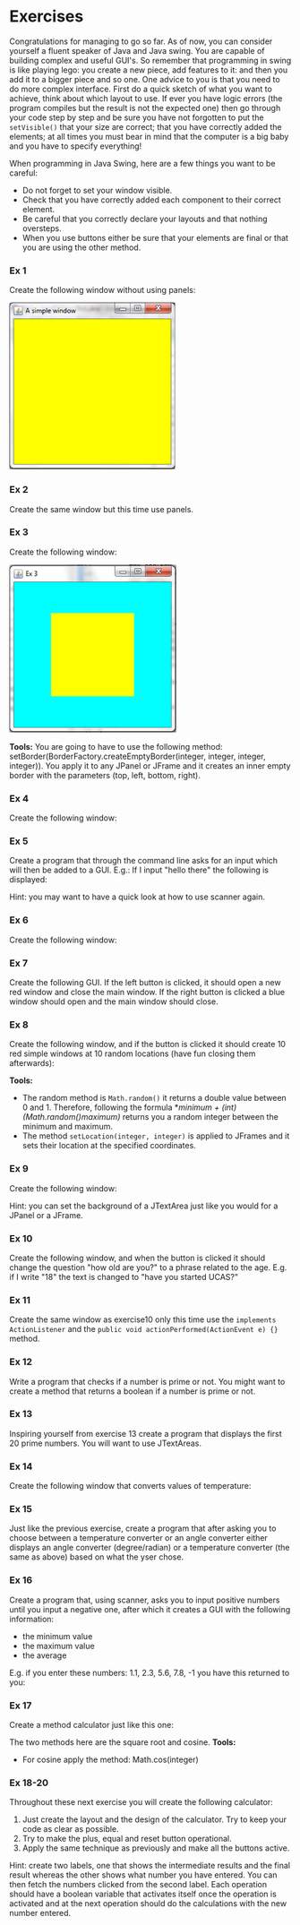Exercises
===
Congratulations for managing to go so far.  As of now, you can consider yourself a fluent speaker of Java and Java swing. You are capable of building complex and useful GUI's. So remember that programming in swing is like playing lego: you create a new piece, add features to it: and then you add it to a bigger piece and so one. One advice to you is that you need to do more complex interface.  First do a quick sketch of what you want to achieve, think about which layout to use. If ever you have logic errors (the program compiles but the result is not the expected one) then go through your code step by step and be sure you have not forgotten to put the `setVisible()` that your size are correct; that you have correctly added the elements; at all times you must bear in mind that the computer is a big baby and you have to specify everything!


When programming in Java Swing, here are a few things you want to be careful:
- Do not forget to set your window visible.
- Check that you have correctly added each component to their correct element.
- Be careful that you correctly declare your layouts and that nothing oversteps.
- When you use buttons either be sure that your elements are final or that you are using the other method.

### Ex 1
Create the following window without using panels:

![Exercise 1](../Images/ex_1.png)

### Ex 2 
Create the same window but this time use panels.

### Ex 3
Create the following window:

![Exercise 3](../Images/ex_3.png)

**Tools:** 
You are going to have to use the following method:
setBorder(BorderFactory.createEmptyBorder(integer, integer, integer, integer)). You apply it to any JPanel or JFrame and it creates an inner empty border with the parameters (top, left, bottom, right).

### Ex 4
Create the following window:

### Ex 5
Create a program that through the command line asks for an input which will then be added to a GUI. E.g.: If I input "hello there" the following is displayed:

Hint: you may want to have a quick look at how to use scanner again.

### Ex 6
Create the following window:

### Ex 7
Create the following GUI. If the left button is clicked, it should open a new red window and 
close the main window. If the right button is clicked a blue window should open and the main window should close.

### Ex 8
Create the following window, and if the button is clicked it should create 10 red simple windows at 10 random locations (have fun closing them afterwards):

**Tools:**
- The random method is `Math.random()` it returns a double value between 0 and 1. Therefore, following the formula **minimum + (int)(Math.random()*maximum)** returns you a random integer between the minimum and maximum.
- The method `setLocation(integer, integer)` is applied to JFrames and it sets their location at the specified coordinates.

### Ex 9
Create the following window:

Hint: you can set the background of a JTextArea just like you would for a JPanel or a JFrame.

### Ex 10
Create the following window, and when the button is clicked it should change the question "how old are you?" to a phrase related to the age. E.g. if I write "18" the text is changed to "have you started UCAS?"

### Ex 11
Create the same window as exercise10 only this time use the `implements ActionListener` and the `public void actionPerformed(ActionEvent e) {}` method.

### Ex 12
Write a program that checks if a number is prime or not. You might want to create a method that returns a boolean if a number is prime or not.

### Ex 13
Inspiring yourself from exercise 13 create a program that displays the first 20 prime numbers. You will want to use JTextAreas.

### Ex 14
Create the following window that converts values of temperature:

### Ex 15
Just like the previous exercise, create a program that after asking you to choose between a temperature converter or an angle converter either displays an angle converter (degree/radian) or a temperature converter (the same as above) based on what the yser chose.

### Ex 16
Create a program that, using scanner, asks you to input positive numbers until you input a negative one, after which it creates a GUI with the following information: 
- the minimum value 
- the maximum value 
- the average

E.g. if you enter these numbers: 1.1, 2.3, 5.6, 7.8, -1 you have this returned to you:

### Ex 17
Create a method calculator just like this one:

The two methods here are the square root and cosine.
**Tools:** 
- For cosine apply the method: Math.cos(integer)

### Ex 18-20
Throughout these next exercise you will create the following calculator:

1. Just create the layout and the design of the calculator. Try to keep your code as 
clear as possible.
2. Try to make the plus, equal and reset button operational.
3. Apply the same technique as previously and make all the buttons active.

Hint: create two labels, one that shows the intermediate results and the final result whereas the other shows what number you have entered. You can then fetch the numbers clicked from the second label. Each operation should have a boolean variable that activates itself once the operation is activated and at the next operation should do the calculations with the new number entered.
